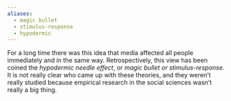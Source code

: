 ```yaml
---
aliases:
  - magic bullet
  - stimulus-response
  - hypodermic
---
```

For a long time there was this idea that media affected all people immediately and in the same way. Retrospectively, this view has been coined the *hypodermic needle effect*, or *magic bullet or stimulus-response.* It is not really clear who came up with these theories, and they weren’t really studied because empirical research in the social sciences wasn’t really a big thing.